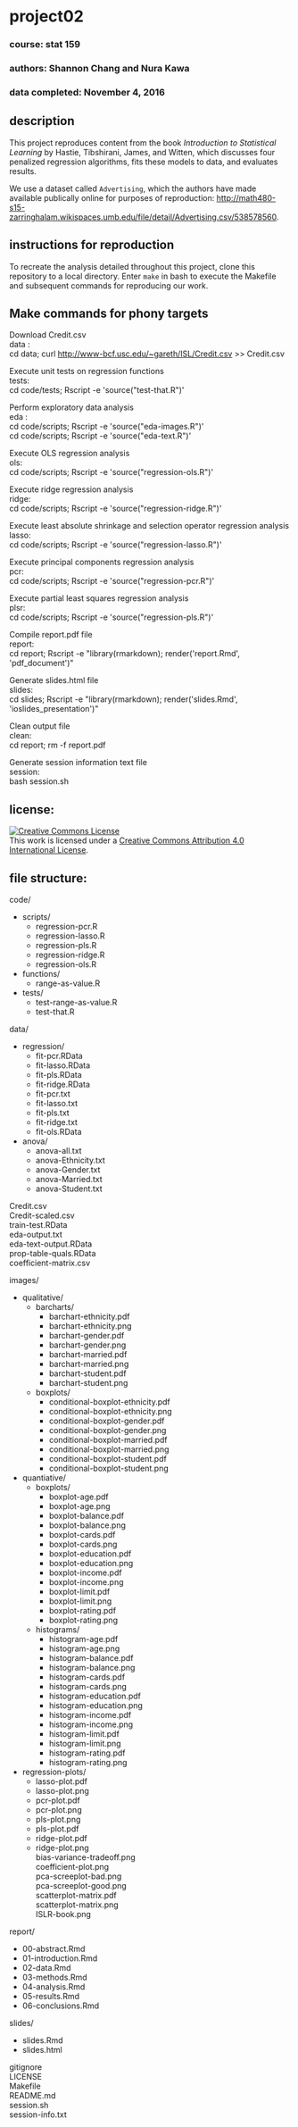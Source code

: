 # project02

### course: stat 159
### authors: Shannon Chang and Nura Kawa
### data completed: November 4, 2016


## description
This project reproduces content from the book _Introduction to Statistical Learning_ by Hastie, Tibshirani, James, and Witten, which discusses four penalized regression algorithms, fits these models to data, and evaluates results. 

We use a dataset called `Advertising`, which the authors have made available publically online for purposes of reproduction: http://math480-s15-zarringhalam.wikispaces.umb.edu/file/detail/Advertising.csv/538578560.  

## instructions for reproduction 
To recreate the analysis detailed throughout this project, clone this repository to a local directory. Enter `make` in bash to execute the Makefile and subsequent commands for reproducing our work.

## Make commands for phony targets
Download Credit.csv  
data :  
  cd data; curl http://www-bcf.usc.edu/~gareth/ISL/Credit.csv >> Credit.csv  
  
Execute unit tests on regression functions  
tests:     
  cd code/tests; Rscript -e 'source("test-that.R")'  
  
Perform exploratory data analysis  
eda :   
  cd code/scripts; Rscript -e 'source("eda-images.R")'  
  cd code/scripts; Rscript -e 'source("eda-text.R")'  
  
Execute OLS regression analysis  
ols:   
  cd code/scripts; Rscript -e 'source("regression-ols.R")'  
  
Execute ridge regression analysis  
ridge:   
  cd code/scripts; Rscript -e 'source("regression-ridge.R")'  
  
Execute least absolute shrinkage and selection operator regression analysis  
lasso:   
  cd code/scripts; Rscript -e 'source("regression-lasso.R")'  
  
Execute principal components regression analysis  
pcr:   
  cd code/scripts; Rscript -e 'source("regression-pcr.R")'  
  
Execute partial least squares regression analysis  
plsr:   
  cd code/scripts; Rscript -e 'source("regression-pls.R")'  
  
Compile report.pdf file  
report:  
  cd report; Rscript -e "library(rmarkdown); render('report.Rmd', 'pdf_document')"  
  
Generate slides.html file  
slides:  
  cd slides; Rscript -e "library(rmarkdown); render('slides.Rmd', 'ioslides_presentation')"  
  
Clean output file  
clean:  
  cd report; rm -f report.pdf  
  
Generate session information text file  
session:  
  bash session.sh  
  
## license:
<a rel="license" href="http://creativecommons.org/licenses/by/4.0/"><img alt="Creative Commons License" style="border-width:0" src="https://i.creativecommons.org/l/by/4.0/88x31.png" /></a><br />This work is licensed under a <a rel="license" href="http://creativecommons.org/licenses/by/4.0/">Creative Commons Attribution 4.0 International License</a>.


## file structure:

code/  
+ scripts/  
  + regression-pcr.R  
  + regression-lasso.R  
  + regression-pls.R  
  + regression-ridge.R  
  + regression-ols.R  
+ functions/  
  + range-as-value.R  
+ tests/  
  + test-range-as-value.R  
  + test-that.R  
  
data/
+ regression/  
  + fit-pcr.RData  
  + fit-lasso.RData  
  + fit-pls.RData  
  + fit-ridge.RData  
  + fit-pcr.txt  
  + fit-lasso.txt  
  + fit-pls.txt  
  + fit-ridge.txt  
  + fit-ols.RData  
+ anova/  
  + anova-all.txt  
  + anova-Ethnicity.txt  
  + anova-Gender.txt  
  + anova-Married.txt  
  + anova-Student.txt   
  
Credit.csv  
Credit-scaled.csv  
train-test.RData  
eda-output.txt  
eda-text-output.RData   
prop-table-quals.RData  
coefficient-matrix.csv  
  
images/   
+ qualitative/
  + barcharts/
    + barchart-ethnicity.pdf  
    + barchart-ethnicity.png  
    + barchart-gender.pdf  
    + barchart-gender.png  
    + barchart-married.pdf  
    + barchart-married.png  
    + barchart-student.pdf  
    + barchart-student.png  
  + boxplots/  
    + conditional-boxplot-ethnicity.pdf  
    + conditional-boxplot-ethnicity.png
    + conditional-boxplot-gender.pdf  
    + conditional-boxplot-gender.png 
    + conditional-boxplot-married.pdf  
    + conditional-boxplot-married.png
    + conditional-boxplot-student.pdf  
    + conditional-boxplot-student.png  
+ quantiative/  
  + boxplots/  
    +  boxplot-age.pdf  
    +  boxplot-age.png  
    +  boxplot-balance.pdf  
    +  boxplot-balance.png  
    +  boxplot-cards.pdf  
    +  boxplot-cards.png  
    +  boxplot-education.pdf
    +  boxplot-education.png
    +  boxplot-income.pdf  
    +  boxplot-income.png  
    +  boxplot-limit.pdf  
    +  boxplot-limit.png
    +  boxplot-rating.pdf  
    +  boxplot-rating.png
  + histograms/   
    +  histogram-age.pdf  
    +  histogram-age.png  
    +  histogram-balance.pdf  
    +  histogram-balance.png  
    +  histogram-cards.pdf  
    +  histogram-cards.png  
    +  histogram-education.pdf
    +  histogram-education.png
    +  histogram-income.pdf  
    +  histogram-income.png  
    +  histogram-limit.pdf  
    +  histogram-limit.png
    +  histogram-rating.pdf  
    +  histogram-rating.png
+ regression-plots/  
  + lasso-plot.pdf
  + lasso-plot.png  
  + pcr-plot.pdf  
  + pcr-plot.png  
  + pls-plot.png      
  + pls-plot.pdf    
  + ridge-plot.pdf
  + ridge-plot.png  
bias-variance-tradeoff.png  
coefficient-plot.png  
pca-screeplot-bad.png  
pca-screeplot-good.png  
scatterplot-matrix.pdf  
scatterplot-matrix.png  
ISLR-book.png
  
report/
+ 00-abstract.Rmd
+ 01-introduction.Rmd
+ 02-data.Rmd
+ 03-methods.Rmd
+ 04-analysis.Rmd
+ 05-results.Rmd
+ 06-conclusions.Rmd

slides/  
+ slides.Rmd  
+ slides.html  

gitignore  
LICENSE  
Makefile   
README.md  
session.sh  
session-info.txt  
